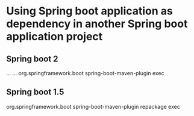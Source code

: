 # Using Spring boot application as dependency in another Spring boot application project

Spring boot 2
-------------

<build>
    ...
    <plugins>
        ...
        <plugin>
            <groupId>org.springframework.boot</groupId>
            <artifactId>spring-boot-maven-plugin</artifactId>
        <configuration>
            <classifier>exec</classifier>
            </configuration>
        </plugin>
    </plugins>
</build>

Spring boot 1.5
---------------

<plugin>
    <groupId>org.springframework.boot</groupId>
    <artifactId>spring-boot-maven-plugin</artifactId>
    <executions>
        <execution>
            <goals>
                <goal>repackage</goal>
            </goals>
            <configuration>
                <classifier>exec</classifier>
            </configuration>
        </execution>
    </executions>
</plugin>
